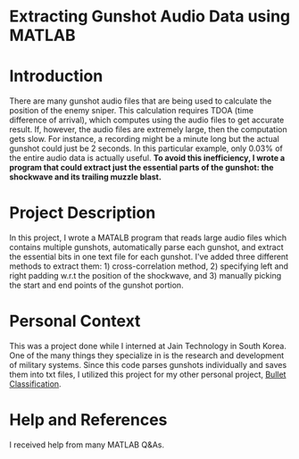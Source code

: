 # Extracting Gunshot Audio Data using MATLAB
# Introduction
There are many gunshot audio files that are being used to calculate the position of the enemy sniper. This calculation requires TDOA (time difference of arrival), which computes using the audio files to get accurate result. If, however, the audio files are extremely large, then the computation gets slow. For instance, a recording might be a minute long but the actual gunshot could just be 2 seconds. In this particular example, only 0.03% of the entire audio data is actually useful. **To avoid this inefficiency, I wrote a program that could extract just the essential parts of the gunshot: the shockwave and its trailing muzzle blast.**

# Project Description
In this project, I wrote a MATALB program that reads large audio files which contains multiple gunshots, automatically parse each gunshot, and extract the essential bits in one text file for each gunshot. I've added three different methods to extract them: 1) cross-correlation method, 2) specifying left and right padding w.r.t the position of the shockwave, and 3) manually picking the start and end points of the gunshot portion.    

# Personal Context
This was a project done while I interned at Jain Technology in South Korea. One of the many things they specialize in is the research and development of military systems. Since this code parses gunshots individually and saves them into txt files, I utilized this project for my other personal project, [Bullet Classification](https://github.com/parksung123/BulletClassification). 

# Help and References
I received help from many MATLAB Q&As. 
